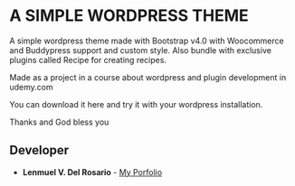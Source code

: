 # A SIMPLE WORDPRESS THEME

A simple wordpress theme made with Bootstrap v4.0 with Woocommerce and Buddypress support and custom style. Also bundle with exclusive plugins called Recipe for creating recipes.

Made as a project in a course about wordpress and plugin development in udemy.com

You can download it here and try it with your wordpress installation.

Thanks and God bless you

## Developer

* **Lenmuel V. Del Rosario** - [My Porfolio](https://www.lenmueldlrs.com/)
